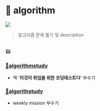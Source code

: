 # 📌 algorithm

<a href src = "https://pdg0526.tistory.com/category/algorithm"><img src = "https://cdn2.iconfinder.com/data/icons/artificial-intelligence-52/48/bl_1648_Brain_artificial_intelligence_face_computer_processor_connections-256.png">
</a>
> 알고리즘 문제 풀기 및 description

## 💥

### [📁algorithmstudy](codingtest/README.md)
- 책 '**이것이 취업을 위한 코딩테스트다**' 부수기

### [📁algorithstudy](algorithmstudy/README.md)
- weekly mission 부수기
